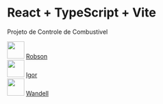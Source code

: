 # React + TypeScript + Vite

Projeto de Controle de Combustivel

<div >
  <img src="https://avatars.githubusercontent.com/u/121844106?s=400&u=d0edadfafd31cab184279b89e6a75efcac957c45&v=4" alt="" width='40px'>
  <a href="https://github.com/Robson-oliveiraa">Robson</a>
</div>
<div>
  <img src="https://avatars.githubusercontent.com/u/135740697?v=4" alt="" width='40px'>
  <a href="https://github.com/igorpailo">Igor</a>
</div>
<div>
  <img src="https://avatars.githubusercontent.com/u/126338020?v=4" alt="" width='40px'>
  <a href="https://github.com/WandellAZ">Wandell</a>
</div>